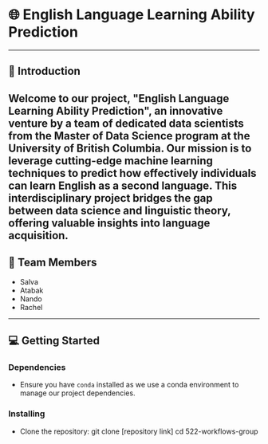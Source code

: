 # 🌐 English Language Learning Ability Prediction
---

## 📔 Introduction
Welcome to our project, "English Language Learning Ability Prediction", an innovative venture by a team of dedicated data scientists from the Master of Data Science program at the University of British Columbia. Our mission is to leverage cutting-edge machine learning techniques to predict how effectively individuals can learn English as a second language. This interdisciplinary project bridges the gap between data science and linguistic theory, offering valuable insights into language acquisition.
---

## 👥 Team Members
- Salva
- Atabak
- Nando
- Rachel
---

## 💻 Getting Started

### Dependencies
- Ensure you have `conda` installed as we use a conda environment to manage our project dependencies.

### Installing
- Clone the repository:
git clone [repository link]
cd 522-workflows-group


